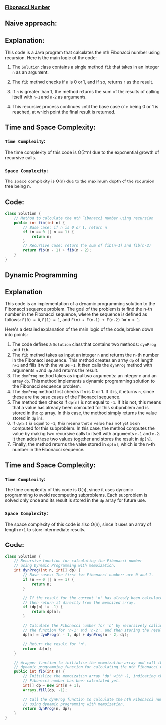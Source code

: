 ### [Fibonacci Number](https://leetcode.com/problems/fibonacci-number/description/?envType=study-plan-v2&envId=dynamic-programming)

## Naive approach:
## Explanation:
This code is a Java program that calculates the nth Fibonacci number using recursion. Here is the main logic of the code:

1. The `Solution` class contains a single method `fib` that takes in an integer `n` as an argument.

2. The `fib` method checks if `n` is 0 or 1, and if so, returns `n` as the result.

3. If `n` is greater than 1, the method returns the sum of the results of calling itself with `n-1` and `n-2` as arguments.

4. This recursive process continues until the base case of `n` being 0 or 1 is reached, at which point the final result is returned.

## Time and Space Complexity:
### `Time Complexity`:
The time complexity of this code is O(2^n) due to the exponential growth of recursive calls.

### `Space Complexity`:
The space complexity is O(n) due to the maximum depth of the recursion tree being n.

## Code:
```java
class Solution {
    // Method to calculate the nth Fibonacci number using recursion
    public int fib(int n) {
        // Base case: if n is 0 or 1, return n
        if (n == 0 || n == 1) {
            return n;
        }
        // Recursive case: return the sum of fib(n-1) and fib(n-2)
        return fib(n - 1) + fib(n - 2);
    }
}
```

## Dynamic Programming
## Explanation
This code is an implementation of a dynamic programming solution to the Fibonacci sequence problem. The goal of the problem is to find the n-th number in the Fibonacci sequence, where the sequence is defined as follows: `F(0) = 0`, `F(1) = 1`, and `F(n) = F(n-1) + F(n-2)` for `n > 1`.

Here's a detailed explanation of the main logic of the code, broken down into points:

1. The code defines a `Solution` class that contains two methods: `dynProg` and `fib`.
2. The `fib` method takes as input an integer `n` and returns the n-th number in the Fibonacci sequence. This method creates an array `dp` of length `n+1` and fills it with the value `-1`. It then calls the `dynProg` method with arguments `n` and `dp` and returns the result.
3. The `dynProg` method takes as input two arguments: an integer `n` and an array `dp`. This method implements a dynamic programming solution to the Fibonacci sequence problem.
4. The `dynProg` method first checks if `n` is 0 or 1. If it is, it returns `n`, since these are the base cases of the Fibonacci sequence.
5. The method then checks if `dp[n]` is not equal to `-1`. If it is not, this means that a value has already been computed for this subproblem and is stored in the `dp` array. In this case, the method simply returns the value stored in `dp[n]`.
6. If `dp[n]` is equal to `-1`, this means that a value has not yet been computed for this subproblem. In this case, the method computes the value by making two recursive calls to itself with arguments `n-1` and `n-2`. It then adds these two values together and stores the result in `dp[n]`.
7. Finally, the method returns the value stored in `dp[n]`, which is the n-th number in the Fibonacci sequence.

## Time and Space Complexity:
### `Time Complexity`:
The time complexity of this code is O(n), since it uses dynamic programming to avoid recomputing subproblems. Each subproblem is solved only once and its result is stored in the `dp` array for future use.

### `Space Complexity`:
The space complexity of this code is also O(n), since it uses an array of length `n+1` to store intermediate results.

## Code:
```java
class Solution {
    // Recursive function for calculating the Fibonacci number
    // using Dynamic Programming with memoization.
    int dynProg(int n, int[] dp) {
        // Base cases: The first two Fibonacci numbers are 0 and 1.
        if (n == 0 || n == 1) {
            return n;
        }
        
        // If the result for the current 'n' has already been calculated,
        // then return it directly from the memoized array.
        if (dp[n] != -1) {
            return dp[n];
        }
        
        // Calculate the Fibonacci number for 'n' by recursively calling
        // the function for 'n-1' and 'n-2', and then storing the result in dp[n].
        dp[n] = dynProg(n - 1, dp) + dynProg(n - 2, dp);
        
        // Return the result for 'n'.
        return dp[n];
    }
    
    // Wrapper function to initialize the memoization array and call the
    // dynamic programming function for calculating the nth Fibonacci number.
    public int fib(int n) {
        // Initialize the memoization array 'dp' with -1, indicating that no
        // Fibonacci number has been calculated yet.
        int[] dp = new int[n + 1];
        Arrays.fill(dp, -1);
        
        // Call the dynProg function to calculate the nth Fibonacci number
        // using dynamic programming with memoization.
        return dynProg(n, dp);
    }
}
```

